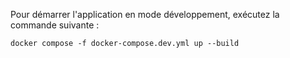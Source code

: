 Pour démarrer l'application en mode développement, exécutez la commande suivante :

```
docker compose -f docker-compose.dev.yml up --build
```
